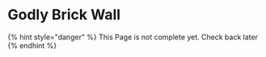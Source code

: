 # Godly Brick Wall

{% hint style="danger" %}
This Page is not complete yet. Check back later
{% endhint %}

